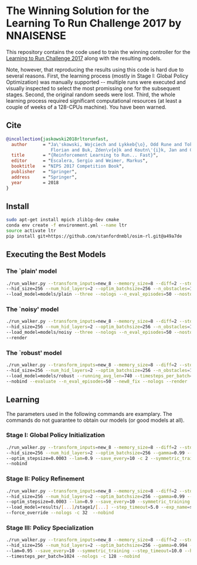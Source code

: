 # The Winning Solution for the Learning To Run Challenge 2017 by NNAISENSE

This repository contains the code used to train the winning controller for the [Learning to Run Challenge 2017](https://www.crowdai.org/challenges/nips-2017-learning-to-run) along with the resulting models.

Note, however, that reproducing the results using this code is hard due to several reasons. First, the learning process (mostly in Stage I: Global Policy Optimization) was manually supported -- multiple runs were executed and visually inspected to select the most promissing one for the subsequent stages. Second, the original random seeds were lost. Third, the whole learning process required significant computational resources (at least a couple of weeks of a 128-CPUs machine). You have been warned.

## Cite
```bibtex
@incollection{jaskowski2018rltorunfast,
  author      = "Ja\'skowski, Wojciech and Lykkeb{\o}, Odd Rune and Toklu, Nihat Engin and Trifterer, 
                 Florian and Buk, Zden\v{e}k and Koutn\'{i}k, Jan and Gomez, Faustino",
  title       = "{Reinforcement Learning to Run... Fast}",
  editor      = "Escalera, Sergio and Weimer, Markus",
  booktitle   = "NIPS 2017 Competition Book",
  publisher   = "Springer",
  address     = "Springer",
  year        = 2018
}
```

## Install
```bash
sudo apt-get install mpich zlib1g-dev cmake
conda env create -f environment.yml --name ltr
source activate ltr
pip install git+https://github.com/stanfordnmbl/osim-rl.git@a49a7de
```

## Executing the Best Models

### The `plain' model
```bash
./run_walker.py --transform_inputs=new_8 --memory_size=8 --diff=2 --stdclip=5 --actions=binary \
--hid_size=256 --num_hid_layers=2 --optim_batchsize=256 --n_obstacles=10 --evaluate \
--load_model=models/plain --three --nologs --n_eval_episodes=50 --nostochastic --nobind --render
```

### The `noisy' model
```bash
./run_walker.py --transform_inputs=new_8 --memory_size=8 --diff=2 --stdclip=5 --actions=binary \
--hid_size=256 --num_hid_layers=2 --optim_batchsize=256 --n_obstacles=10 --evaluate \
--load_model=models/noisy --three --nologs --n_eval_episodes=50 --nostochastic --nobind --new8_fix \
--render
```

### The `robust' model
```bash
./run_walker.py --transform_inputs=new_8 --memory_size=8 --diff=2 --stdclip=5 --actions=binary \
--hid_size=256 --num_hid_layers=2 --optim_batchsize=256 --n_obstacles=10 --three \
--load_model=models/robust --running_avg_len=740 --timesteps_per_batch=1024 --nostochastic \
--nobind --evaluate --n_eval_episodes=50 --new8_fix --nologs --render
```

## Learning

The parameters used in the following commands are examplary. The commands do not guarantee to obtain our models (or good models at all).

### Stage I: Global Policy Initialization

```bash
./run_walker.py --transform_inputs=new_8 --memory_size=8 --diff=2 --stdclip=5 --actions=binary \
--hid_size=256 --num_hid_layers=2 --optim_batchsize=256 --gamma=0.99 --force_override --entcoeff=0 \
--optim_stepsize=0.0003 --lam=0.9 --save_every=10 -c 2 --symmetric_training --exp_name=stage1 --nologs \
--nobind
```

### Stage II: Policy Refinement

```bash
./run_walker.py --transform_inputs=new_8 --memory_size=8 --diff=2 --stdclip=5 --actions=binary \
--hid_size=256 --num_hid_layers=2 --optim_batchsize=256 --gamma=0.99 --entcoeff=0 \
--optim_stepsize=0.0003 --lam=0.9 --save_every=10 --symmetric_training \
--load_model=results/[...]/stage1/[...] --step_timeout=5.0 --exp_name=stage2 \
--force_override --nologs -c 32  --nobind
```

### Stage III: Policy Specialization

```bash
./run_walker.py --transform_inputs=new_8 --memory_size=8 --diff=2 --stdclip=5 --actions=binary \
--hid_size=256 --num_hid_layers=2 --optim_batchsize=256 --gamma=0.994 --entcoeff=0 --optim_stepsize=0.00006 \
--lam=0.95 --save_every=10 --symmetric_training --step_timeout=10.0 --horizon_hack --n_obstacles=10 --three --load_model=results/[...]/stage2/[...] --exp_name=stage3 --running_avg_len=740 --force_override \
--timesteps_per_batch=1024 --nologs -c 128 --nobind
```
